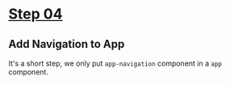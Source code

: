 # [Step 04](https://github.com/kamilkisiela/GitHunt-Lite-Angular/tree/step04)

## Add Navigation to App

It's a short step, we only put `app-navigation` component in a `app` component. 
